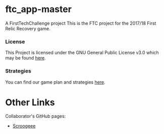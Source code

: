 # ftc_app-master
A FirstTechChallenge project
This is the FTC project for the 2017/18 First Relic Recovery game.
### License
This Project is licensed under the GNU General Public License v3.0 which may be found [here](LICENSE.md).
### Strategies
You can find our game plan and strategies [here](Strategies.md).
# Other Links
Collaborator's GitHub pages:
* [Scroogeee](https://scroogeee.github.io)
